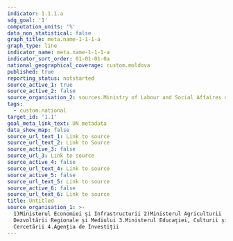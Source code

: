 ```yaml
---
indicator: 1.1.1.a
sdg_goal: '1'
computation_units: '%'
data_non_statistical: false
graph_title: meta.name-1-1-1-a
graph_type: line
indicator_name: meta.name-1-1-1-a
indicator_sort_order: 01-01-01-0a
national_geographical_coverage: custom.moldova
published: true
reporting_status: notstarted
source_active_1: true
source_active_2: false
source_organisation_2: sources.Ministry of Labour and Social Affaires of RA
tags:
  - custom.national
target_id: '1.1'
goal_meta_link_text: UN metadata
data_show_map: false
source_url_text_1: Link to source
source_url_text_2: Link to Source
source_active_3: false
source_url_3: Link to source
source_active_4: false
source_url_text_4: Link to source
source_active_5: false
source_url_text_5: Link to source
source_active_6: false
source_url_text_6: Link to source
title: Untitled
source_organisation_1: >-
  1)Ministerul Economiei și Infrastructurii 2)Ministerul Agriculturii
  Dezvoltării Regionale și Mediului 3.Ministerul Educaţiei, Culturii și
  Cercetării 4.Agenția de Investiții
---
```

